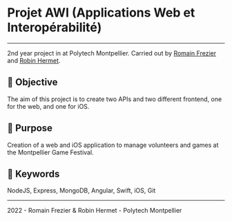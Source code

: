 # Projet AWI (Applications Web et Interopérabilité)

---

2nd year project in at Polytech Montpellier. Carried out by [Romain Frezier](https://github.com/romainfrezier) and [Robin Hermet](https://github.com/RobinHermet).

## 🎯 Objective

The aim of this project is to create two APIs and two different frontend, one for the web, and one for iOS.

## 📨 Purpose

Creation of a web and iOS application to manage volunteers and games at the Montpellier Game Festival.

## 🔑 Keywords

NodeJS, Express, MongoDB, Angular, Swift, iOS, Git

---

2022 - Romain Frezier & Robin Hermet - Polytech Montpellier